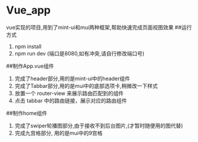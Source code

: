 # Vue_app
vue实现的项目,用到了mint-ui和mui两种框架,帮助快速完成页面视图效果
##运行方式
1. npm install
2. npm run dev (端口是8080,如有冲突,请自行修改端口号)

##制作App.vue组件
1. 完成了header部分,用的是mint-ui中的header组件
2. 完成了Tabbar部分,用的是mui中的底部选项卡,稍微改一下样式
3. 放置一个 router-view 来展示路由匹配到的组件
4. 点击 tabbar 中的路由链接，展示对应的路由组件

##制作home组件
1. 完成了swiper轮播图部分,由于接收不到后台图片,(才暂时随便用的图代替)
2. 完成九宫格部分, 用的是mui中的9宫格
